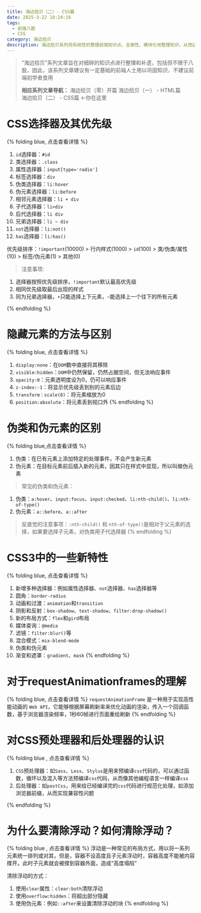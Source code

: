 ```yaml
---
title: 海边拾贝（二）- CSS篇
date: 2025-3-22 10:24:16
tags: 
  - 前端八股
  - CSS
category: 海边拾贝 
description: 海边拾贝系列将系统性的整理前端知识点，全面性、模块化地整理知识，从而达到巩固基础的目的
---
```


>“海边拾贝”系列文章旨在对细碎的知识点进行整理和补遗，包括但不限于八股，因此，该系列文章建议有一定基础的前端人士用以巩固知识，不建议前端初学者食用
>
> **相应系列文章导航：**
> 海边拾贝（零）开篇
> 海边拾贝（一） - HTML篇  
> 海边拾贝（二） - CSS篇  <-你在这里

# CSS选择器及其优先级
{% folding blue, 点击查看详情 %}
1. `id`选择器：`#id`
2. 类选择器：`.class`
3. 属性选择器：`input[type='radio']`
4. 标签选择器：`div`
5. 伪类选择器：`li:hover`
6. 伪元素选择器：`li:before`
7. 相邻元素选择器：`li + div`
8. 子代选择器：`li>div`
9. 后代选择器：`li div`
10. 兄弟选择器：`li ~ div`
11. `not`选择器：`li:not()`
12. `has`选择器：`li:has()`

优先级排序：`!important`(10000) > 行内样式(1000) > `id`(100) > 类/伪类/属性(10) > 标签/伪元素(1) > 其他(0)

>注意事项:
1. 选择器按照优先级排序，`!important`默认最高优先级
2. 相同优先级取最后出现的样式
3. 同为兄弟选择器，`+`只能选择上下元素，`~`能选择上一个往下的所有元素

{% endfolding %}

# 隐藏元素的方法与区别
{% folding blue, 点击查看详情 %}
1. `display:none`：在`DOM`数中直接将其移除
2. `visible:hidden`：`DOM`中仍然保留，仍然占据空间，但无法响应事件
3. `opacity:0`：元素透明度设为0，仍可以响应事件
4. `z-index:-1`：将显示优先级丢到别的元素后边
5. `transform：scale(0)`：将元素缩放为0
6. `position:absolute`：将元素丢到视口外
{% endfolding %}

# 伪类和伪元素的区别
{% folding blue,点击查看详情 %}
1. 伪类：在已有元素上添加特定的处理事件，不会产生新元素
2. 伪元素：在目标元素前后插入新的元素，因其只在样式中显现，所以叫做伪元素

>常见的伪类和伪元素：
1. 伪类：`a:hover`、`input:focus`、`input:checked`、`li:nth-child()`、`li:nth-of-type()`
2. 伪元素：`a::before`、`a::after`

>反直觉的注意事项：`:nth-child()` 和 `nth-of-type()`是相对于父元素的选择，如果要选择子元素，对伪类用子代选择器
{% endfolding %}

# CSS3中的一些新特性
{% folding blue, 点击查看详情 %}
1. 新增多种选择器：例如属性选择器、`not`选择器、`has`选择器等
2. 圆角：`border-radius`
3. 动画和过渡：`animation`和`transition`
4. 阴影和反射：`box-shadow`、`text-shadow`、`filter:drop-shadow()`
5. 新的布局方式：`flex`和`gird`布局
6. 媒体查询：`@media`
7. 滤镜：`filter:blur()`等
8. 混合模式：`mix-blend-mode`
9. 伪类和伪元素
10. 渐变和遮罩：`gradient`、`mask`
{% endfolding %}

# 对于requestAnimationframes的理解
{% folding blue, 点击查看详情 %}
`requestAnimationFrame` 是一种用于实现高性能动画的 `Web API`，它能够根据屏幕刷新率来优化动画的渲染，传入一个回调函数，基于浏览器渲染频率，1秒60帧进行页面重绘刷新
{% endfolding %}

# 对CSS预处理器和后处理器的认识
{% folding blue , 点击查看详情 %}
1. `CSS`预处理器：如`Sass`、`Less`、`Stylus`是用来预编译`css`代码的，可以通过函数，循环以及混入等方法预编译`css`代码，从而像其他编程语言一样编译`css`
2. 后处理器：如`postCss`，用来给已经编译完的`css`代码进行规范化处理，如添加浏览器前缀，从而实现兼容性问题

{% endfolding %}

# 为什么要清除浮动？如何清除浮动？
{% folding blue , 点击查看详情 %}
浮动是一种常见的布局方式，用以将一系列元素统一排列或对其，但是，容器不设高度且子元素浮动时，容器高度不能被内容撑开。此时子元素就会被撑到容器外面，造成“高度塌陷”

清除浮动的方式：
1. 使用`clear`属性：`clear:both`清除浮动
2. 使用`overflow:hidden`：将超出部分隐藏
3. 使用伪元素：例如`::after`来设置清除浮动的块
{% endfolding %}